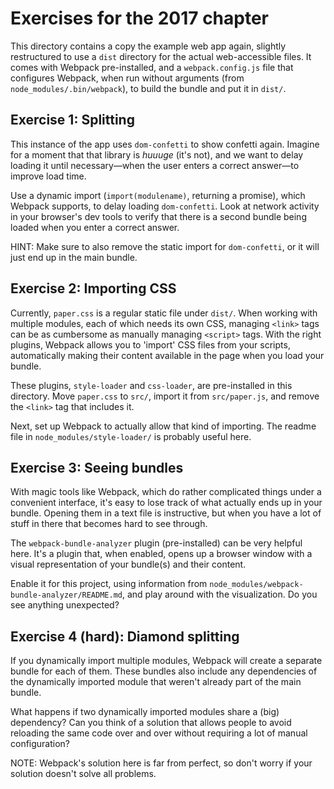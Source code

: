 # Exercises for the 2017 chapter

This directory contains a copy the example web app again, slightly
restructured to use a `dist` directory for the actual web-accessible
files. It comes with Webpack pre-installed, and a `webpack.config.js`
file that configures Webpack, when run without arguments (from
`node_modules/.bin/webpack`), to build the bundle and put it in
`dist/`.

## Exercise 1: Splitting

This instance of the app uses `dom-confetti` to show confetti again.
Imagine for a moment that that library is _huuuge_ (it's not), and we
want to delay loading it until necessary—when the user enters a
correct answer—to improve load time.

Use a dynamic import (`import(modulename)`, returning a promise),
which Webpack supports, to delay loading `dom-confetti`. Look at
network activity in your browser's dev tools to verify that there is a
second bundle being loaded when you enter a correct answer.

HINT: Make sure to also remove the static import for `dom-confetti`,
or it will just end up in the main bundle.

## Exercise 2: Importing CSS

Currently, `paper.css` is a regular static file under `dist/`. When
working with multiple modules, each of which needs its own CSS,
managing `<link>` tags can be as cumbersome as manually managing
`<script>` tags. With the right plugins, Webpack allows you to
'import' CSS files from your scripts, automatically making their
content available in the page when you load your bundle.

These plugins, `style-loader` and `css-loader`, are pre-installed in
this directory. Move `paper.css` to `src/`, import it from
`src/paper.js`, and remove the `<link>` tag that includes it.

Next, set up Webpack to actually allow that kind of importing. The
readme file in `node_modules/style-loader/` is probably useful here.

## Exercise 3: Seeing bundles

With magic tools like Webpack, which do rather complicated things
under a convenient interface, it's easy to lose track of what actually
ends up in your bundle. Opening them in a text file is instructive,
but when you have a lot of stuff in there that becomes hard to see
through.

The `webpack-bundle-analyzer` plugin (pre-installed) can be very
helpful here. It's a plugin that, when enabled, opens up a browser
window with a visual representation of your bundle(s) and their
content.

Enable it for this project, using information from
`node_modules/webpack-bundle-analyzer/README.md`, and play around with
the visualization. Do you see anything unexpected?

## Exercise 4 (hard): Diamond splitting

If you dynamically import multiple modules, Webpack will create a
separate bundle for each of them. These bundles also include any
dependencies of the dynamically imported module that weren't already
part of the main bundle.

What happens if two dynamically imported modules share a (big)
dependency? Can you think of a solution that allows people to avoid
reloading the same code over and over without requiring a lot of
manual configuration?

NOTE: Webpack's solution here is far from perfect, so don't worry if
your solution doesn't solve all problems.
